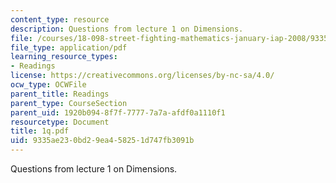 ```yaml
---
content_type: resource
description: Questions from lecture 1 on Dimensions.
file: /courses/18-098-street-fighting-mathematics-january-iap-2008/9335ae230bd29ea458251d747fb3091b_1q.pdf
file_type: application/pdf
learning_resource_types:
- Readings
license: https://creativecommons.org/licenses/by-nc-sa/4.0/
ocw_type: OCWFile
parent_title: Readings
parent_type: CourseSection
parent_uid: 1920b094-8f7f-7777-7a7a-afdf0a1110f1
resourcetype: Document
title: 1q.pdf
uid: 9335ae23-0bd2-9ea4-5825-1d747fb3091b
---
```

Questions from lecture 1 on Dimensions.